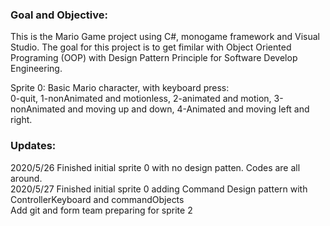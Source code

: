 ### Goal and Objective:
This is the Mario Game project using C#, monogame framework and Visual Studio. The goal for this project is to get fimilar with Object Oriented Programing (OOP) with Design Pattern Principle for Software Develop Engineering.<br>

Sprite 0: Basic Mario character, with keyboard press: <br>
0-quit, 1-nonAnimated and motionless, 2-animated and motion, 3-nonAnimated and moving up and down, 4-Animated and moving left and right.





### Updates:
2020/5/26 Finished initial sprite 0 with no design patten. Codes are all around.<br>
2020/5/27 Finished initial sprite 0 adding Command Design pattern with ControllerKeyboard and commandObjects<br>
          Add git and form team preparing for sprite 2<br>


